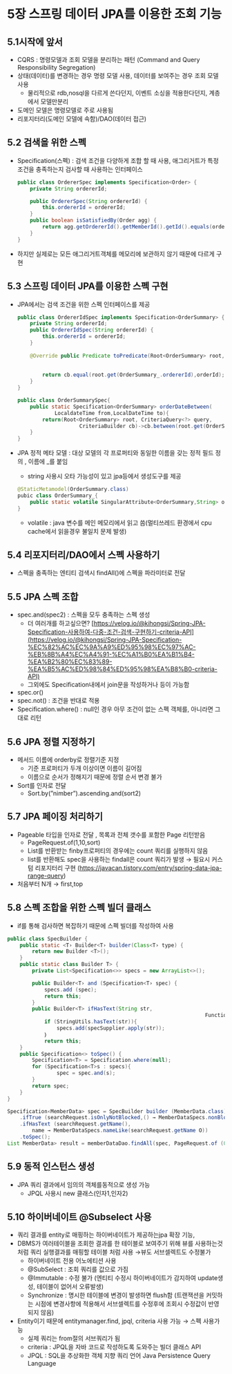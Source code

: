 # 5장 스프링 데이터 JPA를 이용한 조회 기능

## 5.1시작에 앞서

- CQRS : 명령모델과 조회 모델을 분리하는 패턴 (Command and Query Responsibility Segregation)
- 상태(데이터)를 변경하는 경우 명령 모델 사용, 데이터를 보여주는 경우 조회 모델 사용
    - 물리적으로 rdb,nosql을 다르게 쓴다던지, 이벤트 소싱을 적용한다던지, 계층에서 모델만분리
- 도메인 모델은 명령모델로 주로 사용됨
- 리포지터리(도메인 모델에 속함)/DAO(데이터 접근)

## 5.2 검색을 위한 스펙

- Specification(스펙) : 검색 조건을 다양하게 조합 할 때 사용, 애그리거트가 특정 조건을 충족하는지 검사할 때 사용하는 인터페이스
    
    ```java
    public class OrdererSpec implements Specification<Order> { 
    	private String ordererId;
    
    	public OrdererSpec(String ordererId) { 
    		this.ordererId = ordererId;
    	}
    	public boolean isSatisfiedBy(Order agg) { 
    		return agg.getOrdererId().getMemberId().getId().equals(ordererId);
    	} 
    }
    ```
    
- 하지만 실제로는 모든 애그리거트객체를 메모리에 보관하지 않기 때문에 다르게 구현

## 5.3 스프링 데이터 JPA를 이용한 스펙 구현

- JPA에서는 검색 조건을 위한 스펙 인터페이스를 제공
    
    ```java
    public class OrdererIdSpec implements Specification<OrderSummary> {
    	private String ordererId;
    	public OrdererIdSpec(String ordererId) { 
    		this.ordererId = ordererId;
    	}
    	
    	@Override public Predicate toPredicate(Root<OrderSummary> root,
    																				CriteriaQuery<?> query, 
    																				CriteriaBuilder cb) { 
    		return cb.equal(root.get(OrderSummary_.ordererId),orderId);
    	}
    }
    
    public class OrderSummarySpec{
    	public static Specification<OrderSummary> orderDateBetween(
    			LocaldateTime from,LocalDateTime to){
    		return(Root<OrderSummary> root, CriteriaQuery<?> query,
    					CriteriaBuilder cb)->cb.between(root.get(OrderSummary_.orderDate),from,to);
    	}
    }
    ```
    
- JPA 정적 메타 모델 : 대상 모델의 각 프로퍼티와 동일한 이름을 갖는 정적 필드 정의 , 이름에 _를 붙임
    - string 사용시 오타 가능성이 있고 jpa등에서 생성도구를 제공
    
    ```java
    @StaticMetamodel(OrderSummary.class) 
    pubic class OrderSummary_{
    	public static volatile SingularAttribute<OrderSummary,String> orderId;
    }
    ```
    
    - volatile : java 변수를  메인 메모리에서 읽고 씀(멀티쓰레드 환경에서 cpu cache에서 읽을경우 불일치 문제 발생)
    

## 5.4 리포지터리/DAO에서 스펙 사용하기

- 스펙을 충족하는 엔티티 검색시 findAll()에 스펙을 파라미터로 전달

## 5.5 JPA 스펙 조합

- spec.and(spec2) : 스펙을 모두 충족하는 스펙 생성
    - 더 여러개를 하고싶으면? [https://velog.io/@kihongsi/Spring-JPA-Specification-사용하여-다중-조건-검색-구현하기-criteria-API](https://velog.io/@kihongsi/Spring-JPA-Specification-%EC%82%AC%EC%9A%A9%ED%95%98%EC%97%AC-%EB%8B%A4%EC%A4%91-%EC%A1%B0%EA%B1%B4-%EA%B2%80%EC%83%89-%EA%B5%AC%ED%98%84%ED%95%98%EA%B8%B0-criteria-API)
    - 그외에도 Specification내에서 join문을 작성하거나 등이 가능함
- spec.or()
- spec.not() : 조건을 반대로 적용
- Specification.where() : null인 경우 아무 조건이 없는 스펙 객체를, 아니라면 그대로 리턴
    
    

## 5.6 JPA 정렬 지정하기

- 메서드 이름에 orderby로 정렬기준 지정
    - 기준 프로퍼티가 두개 이상이면 이름이 길어짐
    - 이름으로 순서가 정해지기 때문에 정렬 순서 변경 불가
- Sort를 인자로 전달
    - Sort.by(”nimber”).ascending.and(sort2)

## 5.7 JPA 페이징 처리하기

- Pageable 타입을 인자로 전달 , 목록과 전체 갯수를 포함한 Page 리턴받음
    - PageRequest.of(1,10,sort)
    - List를 반환받는 finby프로퍼티의 경우에는 count 쿼리를 실행하지 않음
    - list를 반환해도 spec을 사용하는 findall은 count 쿼리가 발생 → 필요시 커스텀 리포지터리 구현 (https://javacan.tistory.com/entry/spring-data-jpa-range-query)
- 처음부터 N개 → first,top

## 5.8 스펙 조합을 위한 스펙 빌더 클래스

- if를 통해 검사하면 복잡하기 때문에 스펙 빌더를 작성하여 사용

```java
public class SpecBuilder {
	public static <T› Builder<T› builder(Class<T› type) {
		return new Builder <T>();
	}
	public static class Builder T> {
		private List<Specification<>> specs = new ArrayList<>();

		public Builder<T› and (Specification<T› spec) {
			specs.add (spec);
			return this;
		}
		public Builder<T> ifHasText(String str,
																Function<String, Specification<>> specSupplier) ( 
			if (StringUtils.hasText(str)){
				specs.add(specSupplier.apply(str));
			｝
			return this;
	}
	public Specification<> toSpec() {
		Specification<T> = Specification.where(null);
		for (Specification<T>s : specs){
				spec = spec.and(s);
		}
		return spec;
	}
}
```

```java
Specification‹MemberData> spec = SpecBuilder builder (MemberData.class)
	.ifTrue (searchRequest.isOnlyNotBlocked,() → MemberDataSpecs.nonBlocked)
	.ifHasText (searchRequest.getName(),
		name → MemberDataSpecs.nameLike(searchRequest.getName O))
	.toSpec();
List MemberData> result = memberDataDao.findAll(spec, PageRequest.of (0, 5));
```

## 5.9 동적 인스턴스 생성

- JPA 쿼리 결과에서 임의의 객체를동적으로 생성 가능
    - JPQL 사용시 new 클래스(인자1,인자2)
    

## 5.10 하이버네이트 @Subselect 사용

- 쿼리 결과를 entity로 매핑하는 하이버네이트가 제공하는jpa 확장 기능,
- DBMS가 여러테이블을 조회한 결과를 한 테이블로 보여주기 위해 뷰를 사용하는것처럼 쿼리 실행결과를 매핑할 테이블 처럼 사용 →뷰도 서브셀렉트도 수정불가
    - 하이버네이트 전용 어노에티션 사용
    - @SubSelect : 조회 쿼리를 값으로 가짐
    - @Immutable : 수정 불가 (엔티티 수정시 하이버네이트가 감지하여 update생성, 테이블이 없어서 오류발생)
    - Synchronize : 명시한 테이블에 변경이 발생하면 flush함 (트랜잭션을 커밋하는 시점에 변경사항에 적용해서 서브셀렉트를 수정후에 조회시 수정값이 반영되지 않음)
- Entity이기 때문에 entitymanager.find, jpql, criteria 사용 가능 → 스펙 사용가능
    - 실제 쿼리는 from절의 서브쿼리가 됨
    - criteria : JPQL을 자바 코드로 작성하도록 도와주는 빌더 클래스 API
    - JPQL : SQL을 추상화한 객체 지향 쿼리 언어 Java Persistence Query Language
